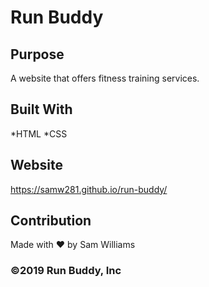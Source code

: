 # Run Buddy

## Purpose
A website that offers fitness training services.

## Built With
*HTML
*CSS

## Website
https://samw281.github.io/run-buddy/

## Contribution
Made with ❤️ by Sam Williams

### ©️2019 Run Buddy, Inc 
